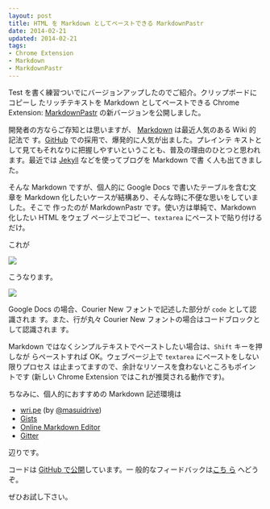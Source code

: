 ```yaml
---           
layout: post
title: HTML を Markdown としてペーストできる MarkdownPastr
date: 2014-02-21
updated: 2014-02-21
tags:
- Chrome Extension
- Markdown
- MarkdownPastr
---
```


Test を書く練習ついでにバージョンアップしたのでご紹介。クリップボードにコピーし
たリッチテキストを Markdown としてペーストできる Chrome
Extension: [MarkdownPastr](https://chrome.google.com/webstore/detail/markdown-pastr/pjeclabeidkcjhopjbgpiimlaccpdkgk)
の新バージョンを公開しました。   

<!-- excerpt -->
  
開発者の方ならご存知とは思いますが、
[Markdown](http://ja.wikipedia.org/wiki/Markdown) は最近人気のある Wiki 的記法で
す。[GitHub](https://github.com/) での採用で、爆発的に人気が出ました。プレインテ
キストとして見てもそれなりに把握しやすいということも、普及の理由のひとつと思われ
ます。最近では [Jekyll](http://jekyllrb.com/) などを使ってブログを Markdown で書
く人も出てきました。   
  
そんな Markdown ですが、個人的に Google Docs で書いたテーブルを含む文章を
Markdown 化したいケースが結構あり、そんな時に不便な思いをしていました。そこで
作ったのが MarkdownPastr です。使い方は単純で、Markdown 化したい HTML をウェブ
ページ上でコピー、`textarea` にペーストで貼り付けるだけ。  

これが   

[![](http://2.bp.blogspot.com/-TDy5N6O4yqI/UwdpgWIeIJI/AAAAAAAAoTI/vKeRUpKXlWM/s1600/copy.png)](http://2.bp.blogspot.com/-TDy5N6O4yqI/UwdpgWIeIJI/AAAAAAAAoTI/vKeRUpKXlWM/s1600/copy.png)

こうなります。   

[![](http://4.bp.blogspot.com/-TeRARHGfTqY/UwdpgU21WII/AAAAAAAAoTU/QJQ2CZ3JKZk/s1600/paste.png)](http://4.bp.blogspot.com/-TeRARHGfTqY/UwdpgU21WII/AAAAAAAAoTU/QJQ2CZ3JKZk/s1600/paste.png)

Google Docs の場合、Courier New フォントで記述した部分が `code` として認識されま
す。また、行が丸々 Courier New フォントの場合はコードブロックとして認識されま
す。   

Markdown ではなくシンプルテキストでペーストしたい場合は、`Shift` キーを押しなが
らペーストすれば OK。ウェブページ上で `textarea` にペーストをしない限りプロセス
は止まってますので、余計なリソースを食わないところもポイントです (新しい Chrome
Extension ではこれが推奨される動作です)。   

ちなみに、個人的におすすめの Markdown 記述環境は   

* [wri.pe](https://wri.pe/) (by [@masuidrive](https://twitter.com/masuidrive))
* [Gists](https://gist.github.com/)
* [Online Markdown Editor](http://www.ctrlshift.net/project/markdowneditor/)
* [Gitter](http://gitter.im/)

辺りです。   

コードは [GitHub で公開](https://github.com/agektmr/MarkdownPastr)しています。一
般的なフィードバックは[こち
ら](https://chrome.google.com/webstore/support/pjeclabeidkcjhopjbgpiimlaccpdkgk)
へどうぞ。  

ぜひお試し下さい。
